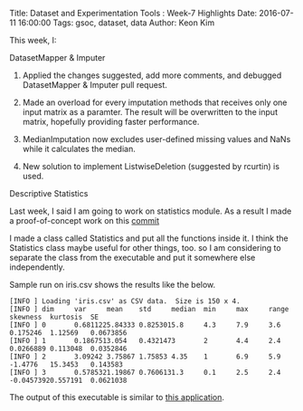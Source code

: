 Title: Dataset and Experimentation Tools : Week-7 Highlights
Date: 2016-07-11 16:00:00
Tags: gsoc, dataset, data
Author: Keon Kim

This week, I:

DatasetMapper & Imputer

1) Applied the changes suggested, add more comments, and debugged DatasetMapper & Imputer pull request.

2) Made an overload for every imputation methods that receives only one input matrix as a paramter.
The result will be overwritten to the input matrix, hopefully providing faster performance.

3) MedianImputation now excludes user-defined missing values and NaNs while it calculates the median.

4) New solution to implement ListwiseDeletion (suggested by rcurtin) is used.

Descriptive Statistics

Last week, I said I am going to work on statistics module.
As a result I made a proof-of-concept work on this [commit](https://github.com/keonkim/mlpack/commit/5aed5ba9c78e4584f445217e9c66e52f79d6daec)

I made a class called Statistics and put all the functions inside it.
I think the Statistics class maybe useful for other things, too.
so I am considering to separate the class from the executable and put it somewhere else independently.

Sample run on iris.csv shows the results like the below.
```
[INFO ] Loading 'iris.csv' as CSV data.  Size is 150 x 4.
[INFO ] dim     var     mean    std     median  min     max     range   skewness  kurtosis  SE        
[INFO ] 0       0.6811225.84333 0.8253015.8     4.3     7.9     3.6     0.175246  1.12569   0.0673856 
[INFO ] 1       0.1867513.054   0.4321473       2       4.4     2.4     0.0266889 0.113048  0.0352846 
[INFO ] 2       3.09242 3.75867 1.75853 4.35    1       6.9     5.9     -1.4776   15.3453   0.143583  
[INFO ] 3       0.5785321.19867 0.7606131.3     0.1     2.5     2.4     -0.04573920.557191  0.0621038 
```

The output of this executable is similar to [this application](http://personality-project.org/r/basics.t.html).
